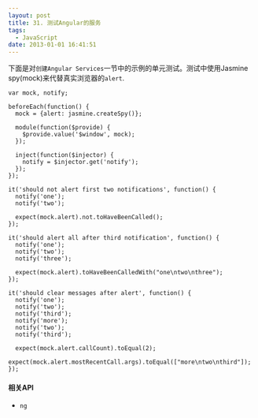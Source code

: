 ```yaml
---
layout: post
title: 31. 测试Angular的服务
tags:
  - JavaScript
date: 2013-01-01 16:41:51
---
```


下面是对`创建Angular Services`一节中的示例的单元测试。测试中使用Jasmine spy(mock)来代替真实浏览器的`alert`.

    var mock, notify;

    beforeEach(function() {
      mock = {alert: jasmine.createSpy()};

      module(function($provide) {
        $provide.value('$window', mock);
      });

      inject(function($injector) {
        notify = $injector.get('notify');
      });
    });

    it('should not alert first two notifications', function() {
      notify('one');
      notify('two');

      expect(mock.alert).not.toHaveBeenCalled();
    });

    it('should alert all after third notification', function() {
      notify('one');
      notify('two');
      notify('three');

      expect(mock.alert).toHaveBeenCalledWith("one\ntwo\nthree");
    });

    it('should clear messages after alert', function() {
      notify('one');
      notify('two');
      notify('third');
      notify('more');
      notify('two');
      notify('third');

      expect(mock.alert.callCount).toEqual(2);
      expect(mock.alert.mostRecentCall.args).toEqual(["more\ntwo\nthird"]);
    });

#### 相关API

*   `ng`